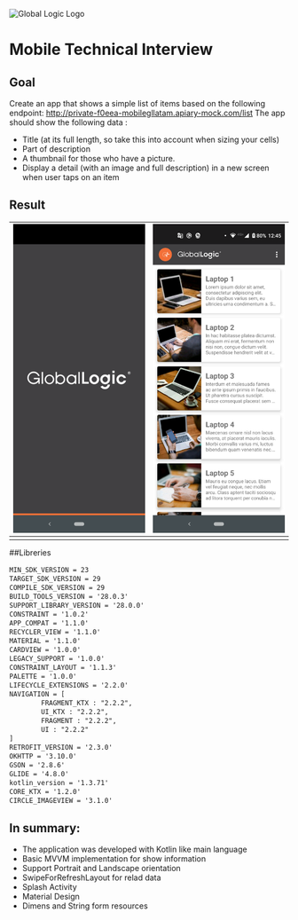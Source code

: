 ![Global Logic Logo](https://media-exp1.licdn.com/dms/image/C4D0BAQG69AibJUpZuA/company-logo_200_200/0?e=1598486400&v=beta&t=O_Mz8twGahuU2o2iXTNlNBM_E-tStQTn8HEEKvy3N_c)

# Mobile Technical Interview

## Goal

Create an app that shows a simple list of items based on the following endpoint:
http://private-f0eea-mobilegllatam.apiary-mock.com/list
The app should show the following data :

* Title (at its full length, so take this into account when sizing your cells)
* Part of description
* A thumbnail for those who have a picture.
* Display a detail (with an image and full description) in a new screen when user
taps on an item

## Result

|   ![screne_1](https://raw.githubusercontent.com/moizest89/mobile-gl-latam/develop/screens/splash.png) |   ![screen_2](https://raw.githubusercontent.com/moizest89/mobile-gl-latam/develop/screens/main_list.png)  |
|:---|:---|
|    |    |


##Libreries

```
MIN_SDK_VERSION = 23
TARGET_SDK_VERSION = 29
COMPILE_SDK_VERSION = 29
BUILD_TOOLS_VERSION = '28.0.3'
SUPPORT_LIBRARY_VERSION = '28.0.0'
CONSTRAINT = '1.0.2'
APP_COMPAT = '1.1.0'
RECYCLER_VIEW = '1.1.0'
MATERIAL = '1.1.0'
CARDVIEW = '1.0.0'
LEGACY_SUPPORT = '1.0.0'
CONSTRAINT_LAYOUT = '1.1.3'
PALETTE = '1.0.0'
LIFECYCLE_EXTENSIONS = '2.2.0'
NAVIGATION = [
        FRAGMENT_KTX : "2.2.2",
        UI_KTX : "2.2.2",
        FRAGMENT : "2.2.2",
        UI : "2.2.2"
]
RETROFIT_VERSION = '2.3.0'
OKHTTP = '3.10.0'
GSON = '2.8.6'
GLIDE = '4.8.0'
kotlin_version = '1.3.71'
CORE_KTX = '1.2.0'
CIRCLE_IMAGEVIEW = '3.1.0'
```

## In summary:

*  The application was developed with Kotlin like main language
*  Basic MVVM implementation for show information
*  Support Portrait and Landscape orientation
*  SwipeForRefreshLayout for relad data
*  Splash Activity
*  Material Design
*  Dimens and String form resources




